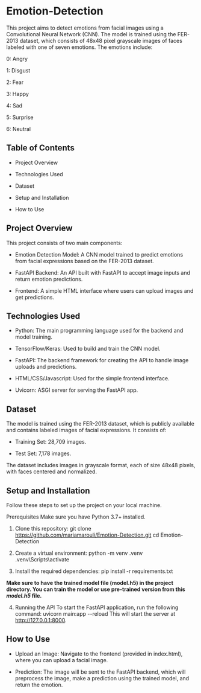 # Emotion-Detection

This project aims to detect emotions from facial images using a Convolutional Neural Network (CNN). The model is trained using the FER-2013 dataset, which consists of 48x48 pixel grayscale images of faces labeled with one of seven emotions. The emotions include:

0: Angry

1: Disgust

2: Fear

3: Happy

4: Sad

5: Surprise

6: Neutral

## Table of Contents
* Project Overview

* Technologies Used

* Dataset

* Setup and Installation

* How to Use

## Project Overview
This project consists of two main components:

* Emotion Detection Model: A CNN model trained to predict emotions from facial expressions based on the FER-2013 dataset.

* FastAPI Backend: An API built with FastAPI to accept image inputs and return emotion predictions.

* Frontend: A simple HTML interface where users can upload images and get predictions.

## Technologies Used
* Python: The main programming language used for the backend and model training.

* TensorFlow/Keras: Used to build and train the CNN model.

* FastAPI: The backend framework for creating the API to handle image uploads and predictions.

* HTML/CSS/Javascript: Used for the simple frontend interface.

* Uvicorn: ASGI server for serving the FastAPI app.

## Dataset
The model is trained using the FER-2013 dataset, which is publicly available and contains labeled images of facial expressions. It consists of:

* Training Set: 28,709 images.

* Test Set: 7,178 images.

The dataset includes images in grayscale format, each of size 48x48 pixels, with faces centered and normalized.

## Setup and Installation
Follow these steps to set up the project on your local machine.

Prerequisites
Make sure you have Python 3.7+ installed.

  1. Clone this repository:
    git clone https://github.com/mariamarouli/Emotion-Detection.git
    cd Emotion-Detection

  2. Create a virtual environment:
    python -m venv .venv
   .venv\Scripts\activate

  3. Install the required dependencies:
     pip install -r requirements.txt

**Make sure to have the trained model file (model.h5) in the project directory. You can train the model or use pre-trained version from this *model.h5* file.**

  4. Running the API
  To start the FastAPI application, run the following command:
  uvicorn main:app --reload
  This will start the server at http://127.0.0.1:8000.


## How to Use
* Upload an Image: Navigate to the frontend (provided in index.html), where you can upload a facial image.

* Prediction: The image will be sent to the FastAPI backend, which will preprocess the image, make a prediction using the trained model, and return the emotion.


